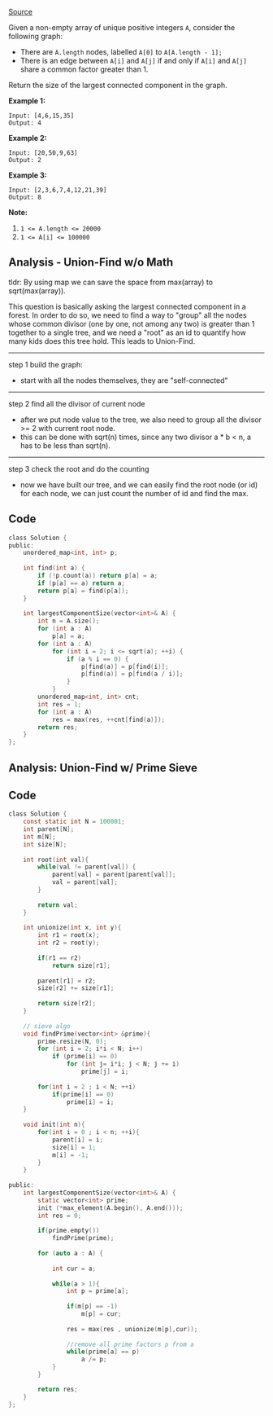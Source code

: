 [Source](https://leetcode.com/problems/largest-component-size-by-common-factor/ "Permalink to ")

Given a non-empty array of unique positive integers `A`, consider the following graph:

* There are `A.length` nodes, labelled `A[0]` to `A[A.length - 1];`
* There is an edge between `A[i]` and `A[j]` if and only if `A[i]` and `A[j]` share a common factor greater than 1.

Return the size of the largest connected component in the graph.

**Example 1:**

    Input: [4,6,15,35]
    Output: 4

**Example 2:**

    Input: [20,50,9,63]
    Output: 2

**Example 3:**

    Input: [2,3,6,7,4,12,21,39]
    Output: 8

**Note:**

1. `1 <= A.length <= 20000`
2. `1 <= A[i] <= 100000`

## Analysis - Union-Find w/o Math

tldr: By using map we can save the space from max(array) to sqrt(max(array)).

This question is basically asking the largest connected component in a forest. In order to do so, we need to find a way to "group" all the nodes whose common divisor (one by one, not among any two) is greater than 1 together to a single tree, and we need a "root" as an id to quantify how many kids does this tree hold. This leads to Union-Find.

---
step 1 build the graph:
* start with all the nodes themselves, they are "self-connected"
---
step 2 find all the divisor of current node
* after we put node value to the tree, we also need to group all the divisor >= 2 with current root node.
* this can be done with sqrt(n) times, since any two divisor a * b < n, a has to be less than sqrt(n).
---
step 3 check the root and do the counting
* now we have built our tree, and we can easily find the root node (or id) for each node, we can just count the number of id and find the max.

## Code

```c
class Solution {
public:
    unordered_map<int, int> p;
    
    int find(int a) {
        if (!p.count(a)) return p[a] = a;
        if (p[a] == a) return a;
        return p[a] = find(p[a]);
    }
    
    int largestComponentSize(vector<int>& A) {
        int n = A.size();
        for (int a : A)
            p[a] = a;
        for (int a : A)
            for (int i = 2; i <= sqrt(a); ++i) {
                if (a % i == 0) {                    
                    p[find(a)] = p[find(i)];
                    p[find(a)] = p[find(a / i)];
                }
            }
        unordered_map<int, int> cnt;
        int res = 1;
        for (int a : A)
            res = max(res, ++cnt[find(a)]);
        return res;
    }
};
```

## Analysis: Union-Find w/ Prime Sieve



## Code

```c
class Solution {
    const static int N = 100001;
    int parent[N];
    int m[N];
    int size[N];
    
    int root(int val){
        while(val != parent[val]) {
            parent[val] = parent[parent[val]];
            val = parent[val];
        }
        
        return val;
    }
    
    int unionize(int x, int y){
        int r1 = root(x);
        int r2 = root(y);
        
        if(r1 == r2)
            return size[r1];
        
        parent[r1] = r2;
        size[r2] += size[r1];
        
        return size[r2];
    }
    
    // sieve algo
    void findPrime(vector<int> &prime){
        prime.resize(N, 0);
        for (int i = 2; i*i < N; i++)
            if (prime[i] == 0)
                for (int j= i*i; j < N; j += i) 
                    prime[j] = i; 
        
        for(int i = 2 ; i < N; ++i)
            if(prime[i] == 0)
                prime[i] = i;
    }
    
    void init(int n){
        for(int i = 0 ; i < n; ++i){
            parent[i] = i;
            size[i] = 1;
            m[i] = -1;
        }
    }
    
public:
    int largestComponentSize(vector<int>& A) {
        static vector<int> prime;
        init (*max_element(A.begin(), A.end()));
        int res = 0;
        
        if(prime.empty())
            findPrime(prime);
        
        for (auto a : A) {
            
            int cur = a;
            
            while(a > 1){
                int p = prime[a];
                
                if(m[p] == -1)
                    m[p] = cur;
                
                res = max(res , unionize(m[p],cur));
                
                //remove all prime factors p from a
                while(prime[a] == p)
                    a /= p;      
            }        
        }

        return res;
    }
};
```